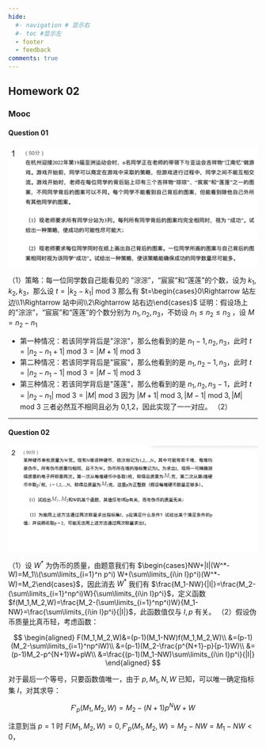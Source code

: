 ```yaml
---
hide:
  #- navigation # 显示右
  #- toc #显示左
  - footer
  - feedback
comments: true
--- 
```

## Homework 02

### Mooc

#### Question 01

![](../../../assets/Pasted%20image%2020241021230242.png)

（1）策略：每一位同学数自己能看见的 ”淙淙”，“宸宸”和“莲莲”的个数，设为 $k_1,k_2,k_3$，那么设 $t=|k_2-k_1| \text{ mod } 3$  那么有 $t=\begin{cases}0\Rightarrow 站左边\\1\Rightarrow 站中间\\2\Rightarrow 站右边\end{cases}$
证明：假设场上的”淙淙”，“宸宸”和“莲莲”的个数分别为 $n_1,n_2,n_3$，不妨设 $n_1\leq n_2\leq n_3$ ，设 $M=n_2-n_1$
- 第一种情况：若该同学背后是"淙淙"，那么他看到的是 $n_1-1,n_2,n_3$，此时 $t=|n_2-n_1+1|\text{ mod } 3=|M+1|\text{ mod } 3$
- 第二种情况：若该同学背后是"宸宸"，那么他看到的是 $n_1,n_2-1,n_3$，此时 $t=|n_2-n_1-1|\text{ mod } 3=|M-1|\text{ mod } 3$
- 第三种情况：若该同学背后是"莲莲"，那么他看到的是 $n_1,n_2,n_3-1$，此时 $t=|n_2-n_1|\text{ mod } 3=|M|\text{ mod } 3$
因为 $|M+1|\text{ mod } 3,|M-1|\text{ mod } 3,|M|\text{ mod } 3$ 三者必然互不相同且必为 0,1,2，因此实现了一一对应。
（2）
***
#### Question 02

![](../../../assets/Pasted%20image%2020241022000045.png)

（1）设 $W^*$ 为伪币的质量，由题意我们有 $\begin{cases}NW+|I|(W^*-W)=M_1\\(\sum\limits_{i=1}^n p^i) W+(\sum\limits_{i\in I}p^i)(W^*-W)=M_2\end{cases}$，因此消去 $W^*$ 我们有 $\frac{M_1-NW}{|I|}=\frac{M_2-(\sum\limits_{i=1}^np^i)W}{\sum\limits_{i\in I}p^i}$，定义函数 $f(M_1,M_2,W)=\frac{M_2-(\sum\limits_{i=1}^np^i)W}{M_1-NW}=\frac{\sum\limits_{i\in I}p^i}{|I|}$，此函数值仅与 $I,p$ 有关。
（2）假设伪币质量比真币轻，考虑函数： 

$$
\begin{aligned}
F(M_1,M_2,W)&=(p-1)(M_1-NW)f(M_1,M_2,W)\\
&=(p-1)(M_2-\sum\limits_{i=1}^np^iW)\\
&=(p-1)(M_2-\frac{p^{N+1}-p}{p-1}W)\\
&=(p-1)M_2-p^{N+1}W+pW\\
&=\frac{(p-1)(M_1-NW)\sum\limits_{i\in I}p^i}{|I|}
\end{aligned}
$$

对于最后一个等号，只要函数值唯一，由于 $p,M_1,N,W$ 已知，可以唯一确定指标集 $I$，对其求导：

$$
F'_p(M_1,M_2,W)=M_2-(N+1)p^NW+W
$$

注意到当 $p=1$ 时 $F(M_1,M_2,W)=0,F'_p(M_1,M_2,W)=M_2-NW=M_1-NW<0$，

